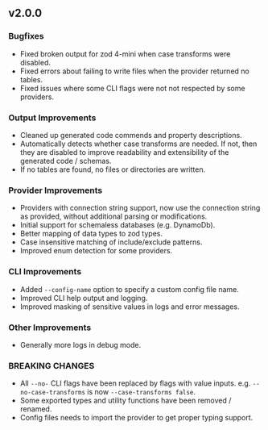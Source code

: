 ## v2.0.0

### Bugfixes

- Fixed broken output for zod 4-mini when case transforms were disabled.
- Fixed errors about failing to write files when the provider returned no tables.
- Fixed issues where some CLI flags were not not respected by some providers.

### Output Improvements

- Cleaned up generated code commends and property descriptions.
- Automatically detects whether case transforms are needed. If not, then they are disabled to improve readability and extensibility of the generated code / schemas.
- If no tables are found, no files or directories are written.

### Provider Improvements

- Providers with connection string support, now use the connection string as provided, without additional parsing or modifications.
- Initial support for schemaless databases (e.g. DynamoDb).
- Better mapping of data types to zod types.
- Case insensitive matching of include/exclude patterns.
- Improved enum detection for some providers.

### CLI Improvements

- Added `--config-name` option to specify a custom config file name.
- Improved CLI help output and logging.
- Improved masking of sensitive values in logs and error messages.

### Other Improvements

- Generally more logs in debug mode.

### BREAKING CHANGES

- All `--no-` CLI flags have been replaced by flags with value inputs. e.g. `--no-case-transforms` is now `--case-transforms false`.
- Some exported types and utility functions have been removed / renamed.
- Config files needs to import the provider to get proper typing support.
